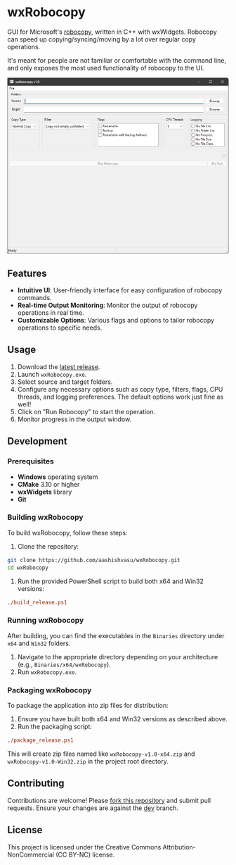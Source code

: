 # wxRobocopy

GUI for Microsoft's [robocopy](https://learn.microsoft.com/en-us/windows-server/administration/windows-commands/robocopy), written in C++ with wxWidgets. Robocopy can speed up copying/syncing/moving by a lot over regular copy operations.

It's meant for people are not familiar or comfortable with the command line, and only exposes the most used functionality of robocopy to the UI.

![Screenshot](docs/img/wxrc.png)

## Features

- **Intuitive UI**: User-friendly interface for easy configuration of robocopy commands.
- **Real-time Output Monitoring**: Monitor the output of robocopy operations in real time.
- **Customizable Options**: Various flags and options to tailor robocopy operations to specific needs.

## Usage

1. Download the [latest release](https://github.com/aashishvasu/wxRobocopy/releases/latest).
2. Launch `wxRobocopy.exe`.
3. Select source and target folders.
4. Configure any necessary options such as copy type, filters, flags, CPU threads, and logging preferences. The default options work just fine as well!
5. Click on "Run Robocopy" to start the operation.
6. Monitor progress in the output window.

## Development

### Prerequisites

- **Windows** operating system
- **CMake** 3.10 or higher
- **wxWidgets** library
- **Git**

### Building wxRobocopy

To build wxRobocopy, follow these steps:

1. Clone the repository:

```sh
git clone https://github.com/aashishvasu/wxRobocopy.git
cd wxRobocopy
```

1. Run the provided PowerShell script to build both x64 and Win32 versions:

```ps
./build_release.ps1
```

### Running wxRobocopy

After building, you can find the executables in the `Binaries` directory under `x64` and `Win32` folders.

1. Navigate to the appropriate directory depending on your architecture (e.g., `Binaries/x64/wxRobocopy`).
2. Run `wxRobocopy.exe`.

### Packaging wxRobocopy

To package the application into zip files for distribution:

1. Ensure you have built both x64 and Win32 versions as described above.
2. Run the packaging script:

```ps
./package_release.ps1
```

This will create zip files named like `wxRobocopy-v1.0-x64.zip` and `wxRobocopy-v1.0-Win32.zip` in the project root directory.

## Contributing

Contributions are welcome! Please [fork this repository](https://github.com/aashishvasu/wxRobocopy/fork) and submit pull requests. Ensure your changes are against the [dev](https://github.com/aashishvasu/wxRobocopy/tree/dev) branch.

## License

This project is licensed under the Creative Commons Attribution-NonCommercial (CC BY-NC) license.
